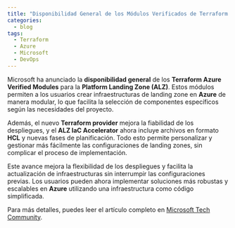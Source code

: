 ```yaml
---
title: "Disponibilidad General de los Módulos Verificados de Terraform para Azure"
categories:
  - blog
tags:
  - Terraform
  - Azure
  - Microsoft
  - DevOps
---
```


Microsoft ha anunciado la **disponibilidad general** de los **Terraform Azure Verified Modules** para la **Platform Landing Zone (ALZ)**. Estos módulos permiten a los usuarios crear infraestructuras de landing zone en **Azure** de manera modular, lo que facilita la selección de componentes específicos según las necesidades del proyecto.

Además, el nuevo **Terraform provider** mejora la fiabilidad de los despliegues, y el **ALZ IaC Accelerator** ahora incluye archivos en formato **HCL** y nuevas fases de planificación. Todo esto permite personalizar y gestionar más fácilmente las configuraciones de landing zones, sin complicar el proceso de implementación.

Este avance mejora la flexibilidad de los despliegues y facilita la actualización de infraestructuras sin interrumpir las configuraciones previas. Los usuarios pueden ahora implementar soluciones más robustas y escalables en **Azure** utilizando una infraestructura como código simplificada.

Para más detalles, puedes leer el artículo completo en [Microsoft Tech Community](https://techcommunity.microsoft.com/blog/azuretoolsblog/announcing-general-availability-of-terraform-azure-verified-modules-for-platform/4366027).
